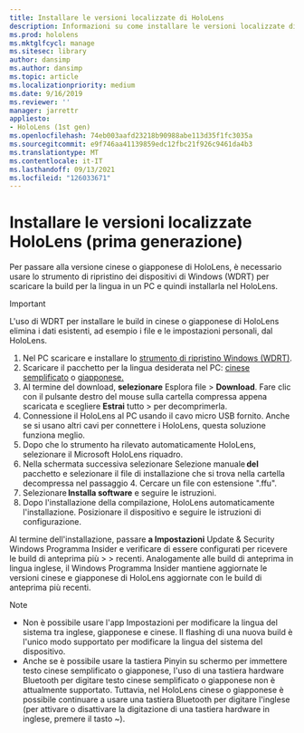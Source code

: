 ```yaml
---
title: Installare le versioni localizzate di HoloLens
description: Informazioni su come installare le versioni localizzate di HoloLens (prima generazione), incluse le versioni in cinese e giapponese.
ms.prod: hololens
ms.mktglfcycl: manage
ms.sitesec: library
author: dansimp
ms.author: dansimp
ms.topic: article
ms.localizationpriority: medium
ms.date: 9/16/2019
ms.reviewer: ''
manager: jarrettr
appliesto:
- HoloLens (1st gen)
ms.openlocfilehash: 74eb003aafd23218b90988abe113d35f1fc3035a
ms.sourcegitcommit: e9f746aa41139859edc12fbc21f926c9461da4b3
ms.translationtype: MT
ms.contentlocale: it-IT
ms.lasthandoff: 09/13/2021
ms.locfileid: "126033671"
---
```

# <a name="install-localized-versions-of-hololens-1st-gen"></a>Installare le versioni localizzate HoloLens (prima generazione)

Per passare alla versione cinese o giapponese di HoloLens, è necessario usare lo strumento di ripristino dei dispositivi di Windows (WDRT) per scaricare la build per la lingua in un PC e quindi installarla nel HoloLens.

> [!IMPORTANT]
> L'uso di WDRT per installare le build in cinese o giapponese di HoloLens elimina i dati esistenti, ad esempio i file e le impostazioni personali, dal HoloLens. 

1. Nel PC scaricare e installare lo [strumento di ripristino Windows (WDRT)](https://support.microsoft.com/help/12379).
1. Scaricare il pacchetto per la lingua desiderata nel PC: [cinese semplificato](https://aka.ms/hololensdownload-ch) o [giapponese.](https://aka.ms/hololensdownload-jp)
1. Al termine del download, **selezionare** Esplora file  >  **Download**. Fare clic con il pulsante destro del mouse sulla cartella compressa appena scaricata e scegliere **Estrai** tutto  >   per decomprimerla.
1. Connessione il HoloLens al PC usando il cavo micro USB fornito. Anche se si usano altri cavi per connettere i HoloLens, questa soluzione funziona meglio.
1. Dopo che lo strumento ha rilevato automaticamente HoloLens, selezionare il Microsoft HoloLens riquadro.
1. Nella schermata successiva selezionare Selezione manuale **del** pacchetto e selezionare il file di installazione che si trova nella cartella   decompressa nel passaggio 4. Cercare un file con estensione ".ffu". 
1. Selezionare **Installa software** e seguire le istruzioni. 
1. Dopo l'installazione della compilazione, HoloLens automaticamente l'installazione. Posizionare il dispositivo e seguire le istruzioni di configurazione. 

Al termine dell'installazione, passare **a Impostazioni** Update & Security Windows Programma Insider e verificare di essere configurati per ricevere le build di anteprima più  >    >  recenti. Analogamente alle build di anteprima in lingua inglese, il Windows Programma Insider mantiene aggiornate le versioni cinese e giapponese di HoloLens aggiornate con le build di anteprima più recenti.

> [!NOTE]
>  
> - Non è possibile usare l'app Impostazioni per modificare la lingua del sistema tra inglese, giapponese e cinese. Il flashing di una nuova build è l'unico modo supportato per modificare la lingua del sistema del dispositivo.
> - Anche se è possibile usare la tastiera Pinyin su schermo per immettere testo cinese semplificato o giapponese, l'uso di una tastiera hardware Bluetooth per digitare testo cinese semplificato o giapponese non è attualmente supportato.  Tuttavia, nel HoloLens cinese o giapponese è possibile continuare a usare una tastiera Bluetooth per digitare l'inglese (per attivare o disattivare la digitazione di una tastiera hardware in inglese, premere il tasto ~).
